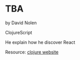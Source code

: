 # TBA
by David Nolen

ClojureScript

He explain how he discover React

Resource: [clojure website](http://clojure.org/about/clojurescript)
